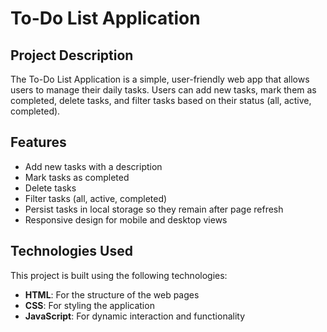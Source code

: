 # To-Do List Application

## Project Description
The To-Do List Application is a simple, user-friendly web app that allows users to manage their daily tasks. Users can add new tasks, mark them as completed, delete tasks, and filter tasks based on their status (all, active, completed).

## Features
- Add new tasks with a description
- Mark tasks as completed
- Delete tasks
- Filter tasks (all, active, completed)
- Persist tasks in local storage so they remain after page refresh
- Responsive design for mobile and desktop views

## Technologies Used
This project is built using the following technologies:
- **HTML**: For the structure of the web pages
- **CSS**: For styling the application
- **JavaScript**: For dynamic interaction and functionality
